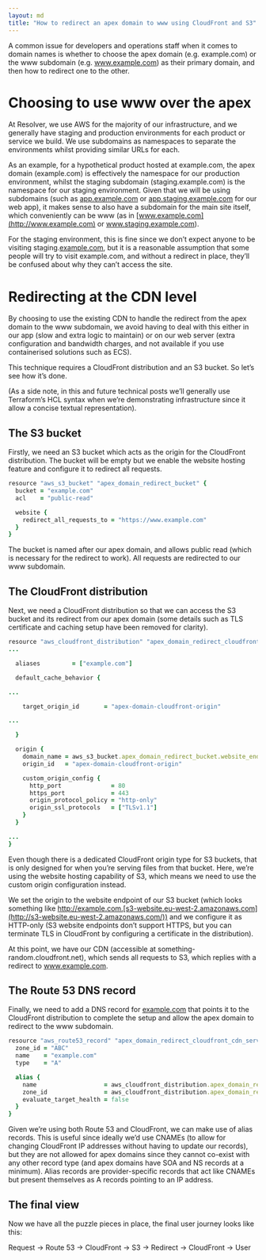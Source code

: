 ```yaml
---
layout: md
title: "How to redirect an apex domain to www using CloudFront and S3"
---
```


A common issue for developers and operations staff when it comes to domain names is whether to choose the apex domain (e.g. example.com) or the www subdomain (e.g. www.example.com) as their primary domain, and then how to redirect one to the other.

# Choosing to use www over the apex

At Resolver, we use AWS for the majority of our infrastructure, and we generally have staging and production environments for each product or service we build. We use subdomains as namespaces to separate the environments whilst providing similar URLs for each.

As an example, for a hypothetical product hosted at example.com, the apex domain (example.com) is effectively the namespace for our production environment, whilst the staging subdomain (staging.example.com) is the namespace for our staging environment. Given that we will be using subdomains (such as [app.example.com](http://app.example.com) or [app.staging.example.com](http://app.staging.example.com) for our web app), it makes sense to also have a subdomain for the main site itself, which conveniently can be www (as in [www.example.com](http://www.example.com) or www.staging.example.com).

For the staging environment, this is fine since we don’t expect anyone to be visiting staging.[example.com](http://example.com), but it is a reasonable assumption that some people will try to visit example.com, and without a redirect in place, they’ll be confused about why they can’t access the site.

# Redirecting at the CDN level

By choosing to use the existing CDN to handle the redirect from the apex domain to the www subdomain, we avoid having to deal with this either in our app (slow and extra logic to maintain) or on our web server (extra configuration and bandwidth charges, and not available if you use containerised solutions such as ECS).

This technique requires a CloudFront distribution and an S3 bucket. So let’s see how it’s done.

(As a side note, in this and future technical posts we’ll generally use Terraform’s HCL syntax when we’re demonstrating infrastructure since it allow a concise textual representation).

## The S3 bucket

Firstly, we need an S3 bucket which acts as the origin for the CloudFront distribution. The bucket will be empty but we enable the website hosting feature and configure it to redirect all requests.

```ruby
resource "aws_s3_bucket" "apex_domain_redirect_bucket" {
  bucket = "example.com"
  acl    = "public-read"

  website {
    redirect_all_requests_to = "https://www.example.com"
  }
}
```

The bucket is named after our apex domain, and allows public read (which is necessary for the redirect to work). All requests are redirected to our www subdomain.

## The CloudFront distribution

Next, we need a CloudFront distribution so that we can access the S3 bucket and its redirect from our apex domain (some details such as TLS certificate and caching setup have been removed for clarity).

```ruby
resource "aws_cloudfront_distribution" "apex_domain_redirect_cloudfront_cdn" {
...

  aliases         = ["example.com"]

  default_cache_behavior {

...

    target_origin_id       = "apex-domain-cloudfront-origin"

...

  }

  origin {
    domain_name = aws_s3_bucket.apex_domain_redirect_bucket.website_endpoint
    origin_id   = "apex-domain-cloudfront-origin"

    custom_origin_config {
      http_port              = 80
      https_port             = 443
      origin_protocol_policy = "http-only"
      origin_ssl_protocols   = ["TLSv1.1"]
    }
  }

...
}
```

Even though there is a dedicated CloudFront origin type for S3 buckets, that is only designed for when you’re serving files from that bucket. Here, we’re using the website hosting capability of S3, which means we need to use the custom origin configuration instead.

We set the origin to the website endpoint of our S3 bucket (which looks something like http://example.com.[s3-website.eu-west-2.amazonaws.com](http://s3-website.eu-west-2.amazonaws.com/)) and we configure it as HTTP-only (S3 website endpoints don’t support HTTPS, but you can terminate TLS in CloudFront by configuring a certificate in the distribution).

At this point, we have our CDN (accessible at something-random.cloudfront.net), which sends all requests to S3, which replies with a redirect to www.example.com.

## The Route 53 DNS record

Finally, we need to add a DNS record for [example.com](http://example.com) that points it to the CloudFront distribution to complete the setup and allow the apex domain to redirect to the www subdomain.

```ruby
resource "aws_route53_record" "apex_domain_redirect_cloudfront_cdn_service_record_ipv4" {
  zone_id = "ABC"
  name    = "example.com"
  type    = "A"

  alias {
    name                   = aws_cloudfront_distribution.apex_domain_redirect_cloudfront_cdn.domain_name
    zone_id                = aws_cloudfront_distribution.apex_domain_redirect_cloudfront_cdn.hosted_zone_id
    evaluate_target_health = false
  }
}
```

Given we’re using both Route 53 and CloudFront, we can make use of alias records. This is useful since ideally we’d use CNAMEs (to allow for changing CloudFront IP addresses without having to update our records), but they are not allowed for apex domains since they cannot co-exist with any other record type (and apex domains have SOA and NS records at a minimum). Alias records are provider-specific records that act like CNAMEs but present themselves as A records pointing to an IP address.

## The final view

Now we have all the puzzle pieces in place, the final user journey looks like this:

Request → Route 53 → CloudFront → S3 → Redirect → CloudFront → User
